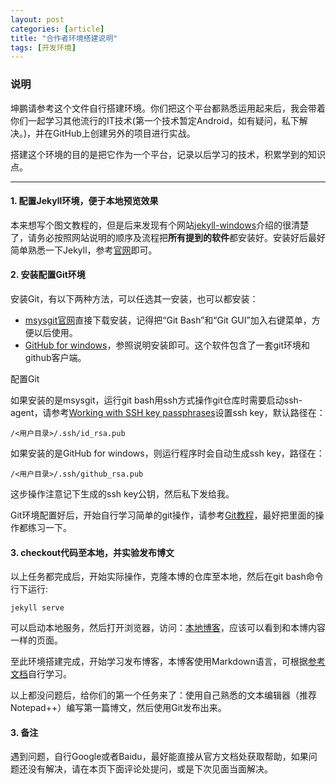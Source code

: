 ```yaml
---
layout: post
categories: [article]
title: "合作者环境搭建说明"
tags: [开发环境]
---
```


### 说明

坤鹏请参考这个文件自行搭建环境。你们把这个平台都熟悉运用起来后，我会带着你们一起学习其他流行的IT技术(第一个技术暂定Android，如有疑问，私下解决。)，并在GitHub上创建另外的项目进行实战。

搭建这个环境的目的是把它作为一个平台，记录以后学习的技术，积累学到的知识点。

----------

#### 1. 配置Jekyll环境，便于本地预览效果

本来想写个图文教程的，但是后来发现有个网站[jekyll-windows](http://jekyll-windows.juthilo.com/)介绍的很清楚了，请务必按照网站说明的顺序及流程把**所有提到的软件**都安装好。安装好后最好简单熟悉一下Jekyll，参考[官网](http://jekyllrb.com/)即可。

#### 2. 安装配置Git环境

安装Git，有以下两种方法，可以任选其一安装，也可以都安装：

- [msysgit官网](http://msysgit.github.io/)直接下载安装，记得把“Git Bash”和“Git GUI”加入右键菜单，方便以后使用。
- [GitHub for windows](https://windows.github.com/)，参照说明安装即可。这个软件包含了一套git环境和github客户端。

配置Git

如果安装的是msysgit，运行git bash用ssh方式操作git仓库时需要启动ssh-agent，请参考[Working with SSH key passphrases](https://help.github.com/articles/working-with-ssh-key-passphrases/#auto-launching-ssh-agent-on-msysgit)设置ssh key，默认路径在：

```/<用户目录>/.ssh/id_rsa.pub```

如果安装的是GitHub for windows，则运行程序时会自动生成ssh key，路径在：

```/<用户目录>/.ssh/github_rsa.pub```

这步操作注意记下生成的ssh key公钥，然后私下发给我。

Git环境配置好后，开始自行学习简单的git操作，请参考[Git教程](http://www.liaoxuefeng.com/wiki/0013739516305929606dd18361248578c67b8067c8c017b000)，最好把里面的操作都练习一下。

#### 3. checkout代码至本地，并实验发布博文

以上任务都完成后，开始实际操作，克隆本博的仓库至本地，然后在git bash命令行下运行:

```
jekyll serve
```

可以启动本地服务，然后打开浏览器，访问：[本地博客](http://localhost:4000/)，应该可以看到和本博内容一样的页面。

至此环境搭建完成，开始学习发布博客，本博客使用Markdown语言，可根据[参考文档](http://daringfireball.net/projects/markdown/syntax)自行学习。

以上都没问题后，给你们的第一个任务来了：使用自己熟悉的文本编辑器（推荐Notepad++）编写第一篇博文，然后使用Git发布出来。

#### 3. 备注

遇到问题，自行Google或者Baidu，最好能直接从官方文档处获取帮助，如果问题还没有解决，请在本页下面评论处提问，或是下次见面当面解决。
